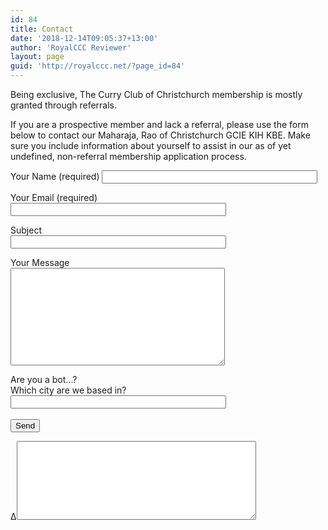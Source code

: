 ```yaml
---
id: 84
title: Contact
date: '2018-12-14T09:05:37+13:00'
author: 'RoyalCCC Reviewer'
layout: page
guid: 'http://royalccc.net/?page_id=84'
---
```


Being exclusive, The Curry Club of Christchurch membership is mostly granted through referrals.

If you are a prospective member and lack a referral, please use the form below to contact our Maharaja, Rao of Christchurch GCIE KIH KBE. Make sure you include information about yourself to assist in our as of yet undefined, non-referral membership application process.

<div class="wpcf7 no-js" dir="ltr" id="wpcf7-f107-o1" lang="en-US"><div class="screen-reader-response">
</div><form action="/wp-admin/export.php?type=jekyll#wpcf7-f107-o1" aria-label="Contact form" class="wpcf7-form init" data-status="init" method="post" novalidate="novalidate"><div style="display: none;"><input name="_wpcf7" type="hidden" value="107"></input><input name="_wpcf7_version" type="hidden" value="5.7.7"></input><input name="_wpcf7_locale" type="hidden" value="en_US"></input><input name="_wpcf7_unit_tag" type="hidden" value="wpcf7-f107-o1"></input><input name="_wpcf7_container_post" type="hidden" value="0"></input><input name="_wpcf7_posted_data_hash" type="hidden" value=""></input><input name="_wpcf7_recaptcha_response" type="hidden" value=""></input></div><label> Your Name (required)  
<span class="wpcf7-form-control-wrap" data-name="your-name"><input aria-invalid="false" aria-required="true" class="wpcf7-form-control wpcf7-text wpcf7-validates-as-required" name="your-name" size="40" type="text" value=""></input></span> </label>

<label> Your Email (required)  
<span class="wpcf7-form-control-wrap" data-name="your-email"><input aria-invalid="false" aria-required="true" class="wpcf7-form-control wpcf7-text wpcf7-email wpcf7-validates-as-required wpcf7-validates-as-email" name="your-email" size="40" type="email" value=""></input></span> </label>

<label> Subject  
<span class="wpcf7-form-control-wrap" data-name="your-subject"><input aria-invalid="false" class="wpcf7-form-control wpcf7-text" name="your-subject" size="40" type="text" value=""></input></span> </label>

<label> Your Message  
<span class="wpcf7-form-control-wrap" data-name="your-message"><textarea aria-invalid="false" class="wpcf7-form-control wpcf7-textarea" cols="40" name="your-message" rows="10"></textarea></span> </label>

<label> Are you a bot...?</label>  
<span class="wpcf7-form-control-wrap" data-name="quiz-203"><label><span class="wpcf7-quiz-label">Which city are we based in?</span> <input aria-invalid="false" aria-required="true" autocomplete="off" class="wpcf7-form-control wpcf7-quiz" name="quiz-203" size="40" type="text"></input></label><input name="_wpcf7_quiz_answer_quiz-203" type="hidden" value="974818c50a550f741648763e15509824"></input></span>  
<span class="wpcf7-form-control-wrap honeypot-360-wrap" id="wpcf7-65e2a0dd93bd9-wrapper" style="display:none !important; visibility:hidden !important;"><label class="hp-message" for="wpcf7-65e2a0dd93bd9-field">Please leave this field empty.</label><input autocomplete="new-password" class="wpcf7-form-control wpcf7-text" id="wpcf7-65e2a0dd93bd9-field" name="honeypot-360" size="40" tabindex="-1" type="text" value=""></input></span>  
<input class="wpcf7-form-control has-spinner wpcf7-submit" type="submit" value="Send"></input>

<label>Δ<textarea cols="45" maxlength="100" name="_wpcf7_ak_hp_textarea" rows="8"></textarea></label><input id="ak_js_1" name="_wpcf7_ak_js" type="hidden" value="74"></input><script>document.getElementById( "ak_js_1" ).setAttribute( "value", ( new Date() ).getTime() );</script>

<div aria-hidden="true" class="wpcf7-response-output"></div></form></div>